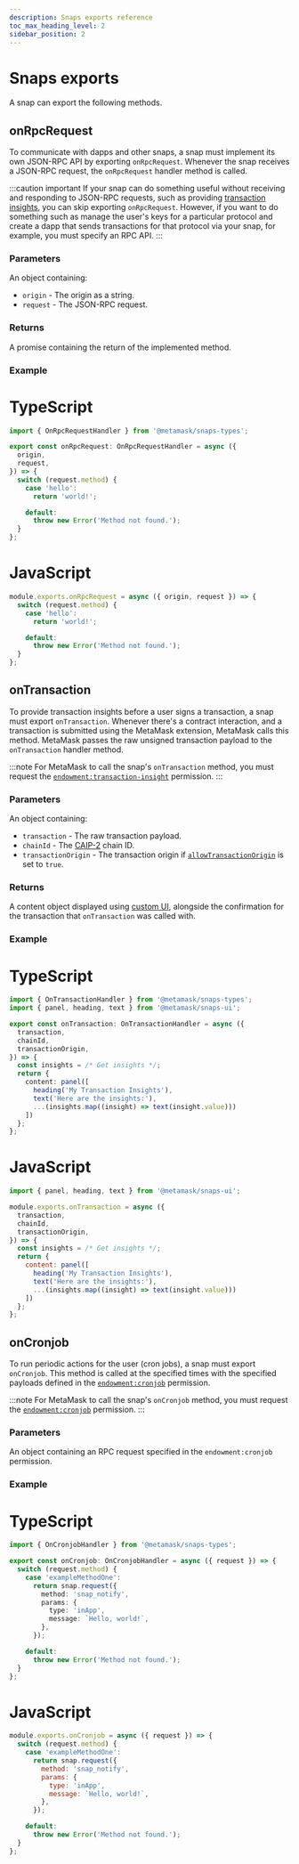 ```yaml
---
description: Snaps exports reference
toc_max_heading_level: 2
sidebar_position: 2
---
```


# Snaps exports

A snap can export the following methods.

## onRpcRequest

To communicate with dapps and other snaps, a snap must implement its own JSON-RPC API by exporting
`onRpcRequest`.
Whenever the snap receives a JSON-RPC request, the `onRpcRequest` handler method is called.

:::caution important
If your snap can do something useful without receiving and responding to JSON-RPC requests, such as
providing [transaction insights](#ontransaction), you can skip exporting `onRpcRequest`.
However, if you want to do something such as manage the user's keys for a particular protocol and
create a dapp that sends transactions for that protocol via your snap, for example, you must
specify an RPC API.
:::

### Parameters

An object containing:

- `origin` - The origin as a string.
- `request` - The JSON-RPC request.

### Returns

A promise containing the return of the implemented method.

### Example

<!--tabs-->

# TypeScript

```typescript
import { OnRpcRequestHandler } from '@metamask/snaps-types';

export const onRpcRequest: OnRpcRequestHandler = async ({
  origin,
  request,
}) => {
  switch (request.method) {
    case 'hello':
      return 'world!';

    default:
      throw new Error('Method not found.');
  }
};
```

# JavaScript

```js
module.exports.onRpcRequest = async ({ origin, request }) => {
  switch (request.method) {
    case 'hello':
      return 'world!';

    default:
      throw new Error('Method not found.');
  }
};
```

<!--/tabs-->

## onTransaction

To provide transaction insights before a user signs a transaction, a snap must export `onTransaction`.
Whenever there's a contract interaction, and a transaction is submitted using the MetaMask
extension, MetaMask calls this method.
MetaMask passes the raw unsigned transaction payload to the `onTransaction` handler method.

:::note
For MetaMask to call the snap's `onTransaction` method, you must request the
[`endowment:transaction-insight`](permissions.md#endowmenttransaction-insight) permission.
:::

### Parameters

An object containing:

- `transaction` - The raw transaction payload.
- `chainId` - The [CAIP-2](https://github.com/ChainAgnostic/CAIPs/blob/master/CAIPs/caip-2.md)
  chain ID.
- `transactionOrigin` - The transaction origin if
  [`allowTransactionOrigin`](permissions.md#endowmenttransaction-insight) is set to `true`.

### Returns

A content object displayed using [custom UI](../how-to/use-custom-ui.md), alongside the confirmation
for the transaction that `onTransaction` was called with.

### Example

<!--tabs-->

# TypeScript

```typescript
import { OnTransactionHandler } from '@metamask/snaps-types';
import { panel, heading, text } from '@metamask/snaps-ui';

export const onTransaction: OnTransactionHandler = async ({
  transaction,
  chainId,
  transactionOrigin,
}) => {
  const insights = /* Get insights */;
  return {
    content: panel([
      heading('My Transaction Insights'),
      text('Here are the insights:'),
      ...(insights.map((insight) => text(insight.value)))
    ])
  };
};
```

# JavaScript

```js
import { panel, heading, text } from '@metamask/snaps-ui';

module.exports.onTransaction = async ({
  transaction,
  chainId,
  transactionOrigin,
}) => {
  const insights = /* Get insights */;
  return {
    content: panel([
      heading('My Transaction Insights'),
      text('Here are the insights:'),
      ...(insights.map((insight) => text(insight.value)))
    ])
  };
};
```

<!--/tabs-->

## onCronjob

To run periodic actions for the user (cron jobs), a snap must export `onCronjob`.
This method is called at the specified times with the specified payloads defined in the
[`endowment:cronjob`](permissions.md#endowmentcronjob) permission.

:::note
For MetaMask to call the snap's `onCronjob` method, you must request the
[`endowment:cronjob`](permissions.md#endowmentcronjob) permission.
:::

### Parameters

An object containing an RPC request specified in the `endowment:cronjob` permission.

### Example

<!--tabs-->

# TypeScript

```typescript
import { OnCronjobHandler } from '@metamask/snaps-types';

export const onCronjob: OnCronjobHandler = async ({ request }) => {
  switch (request.method) {
    case 'exampleMethodOne':
      return snap.request({
        method: 'snap_notify',
        params: {
          type: 'inApp',
          message: `Hello, world!`,
        },
      });

    default:
      throw new Error('Method not found.');
  }
};
```

# JavaScript

```js
module.exports.onCronjob = async ({ request }) => {
  switch (request.method) {
    case 'exampleMethodOne':
      return snap.request({
        method: 'snap_notify',
        params: {
          type: 'inApp',
          message: `Hello, world!`,
        },
      });

    default:
      throw new Error('Method not found.');
  }
};
```

<!--/tabs-->
